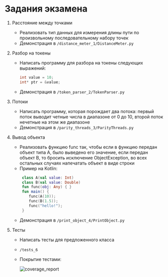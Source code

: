# Задания экзамена

1. Расстояние между точками  
   - Реализовать тип данных для измерения длины пути по произвольному последовательному набору точек 
   - Демонстрация в `/distance_meter_1/DistanceMeter.py`

2. Разбор на токены  
   - Написать программу для разбора на токены следующих выражений:  
     ```c++
     int value = 10;
     int* ptr = &value;
     ```
   - Демонстрация в `/token_parser_2/TokenParser.py`

3. Потоки  
   - Написать программу, которая порождает два потока: первый поток выводит четные числа в диапазоне от 0 до 10, второй поток нечетные на этом же диапазоне 
   - Демонстрация в `/parity_threads_3/ParityThreads.py`


4. Вывод объекта  
   - Реализовать функцию func так, чтобы если в функцию передан объект типа A, было выведено его значение, если передан объект B, то бросить исключение ObjectException, во всех остальных случаях напечатать объект в виде строки  
   - Пример на Kotlin:  
     ```kotlin
      class A(val value: Int)
      class B(val value: Double)
      fun func(obj: Any) { }
      fun main() {
         func(A(10));
         func(B(1.5));
         func("hello!");
      }
     ```
   - Демонстрация в `/print_object_4/PrintObject.py`

6. Тесты  
   - Написать тесты для предложенного класса
   - `/tests_6`
   - Покрытие тестами:
     
     ![coverage_report](https://user-images.githubusercontent.com/46486971/150045121-e1a5994e-e1b1-465a-bebd-633b663d4be9.png)
